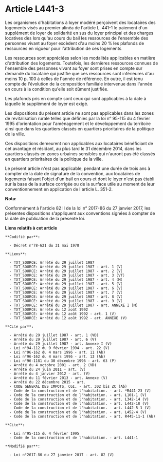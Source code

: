 # Article L441-3

Les organismes d'habitations à loyer modéré perçoivent des locataires des logements visés au premier alinéa de l'article L.
441-1 le paiement d'un supplément de loyer de solidarité en sus du loyer principal et des charges locatives dès lors qu'au
cours du bail les ressources de l'ensemble des personnes vivant au foyer excèdent d'au moins 20 % les plafonds de ressources
en vigueur pour l'attribution de ces logements. 

Les ressources sont appréciées selon les modalités applicables en matière d'attribution des logements. Toutefois, les
dernières ressources connues de l'ensemble des personnes vivant au foyer sont prises en compte sur demande du locataire qui
justifie que ces ressources sont inférieures d'au moins 10 p. 100 à celles de l'année de référence. En outre, il est tenu
compte de l'évolution de la composition familiale intervenue dans l'année en cours à la condition qu'elle soit dûment
justifiée. 

Les plafonds pris en compte sont ceux qui sont applicables à la date à laquelle le supplément de loyer est exigé. 

Les dispositions du présent article ne sont pas applicables dans les zones de revitalisation rurale telles que définies par
la loi n° 95-115 du 4 février 1995 d'orientation pour l'aménagement et le développement du territoire ainsi que dans les
quartiers classés en quartiers prioritaires de la politique de la ville. 

Ces dispositions demeurent non applicables aux locataires bénéficiant de cet avantage et résidant, au plus tard le 31
décembre 2014, dans les quartiers classés en zones urbaines sensibles qui n'auront pas été classés en quartiers prioritaires
de la politique de la ville.

Le présent article n'est pas applicable, pendant une durée de trois ans à compter de la date de signature de la convention,
aux locataires de logements faisant l'objet d'un bail en cours et dont le loyer n'est pas établi sur la base de la surface
corrigée ou de la surface utile au moment de leur conventionnement en application de l'article L. 351-2.

**Nota:**

Conformément à l'article 82 II de la loi n° 2017-86 du 27 janvier 2017, les présentes dispositions s'appliquent aux
conventions signées à compter de la date de publication de la présente loi.

**Liens relatifs à cet article**

	**Codifié par**:

	  - Décret n°78-621 du 31 mai 1978

	**Liens**:

	  - TXT_SOURCE: Arrêté du 29 juillet 1987
	  - TXT_SOURCE: Arrêté du 29 juillet 1987 - art. 1 (V)
	  - TXT_SOURCE: Arrêté du 29 juillet 1987 - art. 2 (V)
	  - TXT_SOURCE: Arrêté du 29 juillet 1987 - art. 3 (VT)
	  - TXT_SOURCE: Arrêté du 29 juillet 1987 - art. 4 (M)
	  - TXT_SOURCE: Arrêté du 29 juillet 1987 - art. 5 (V)
	  - TXT_SOURCE: Arrêté du 29 juillet 1987 - art. 6 (V)
	  - TXT_SOURCE: Arrêté du 29 juillet 1987 - art. 7 (V)
	  - TXT_SOURCE: Arrêté du 29 juillet 1987 - art. 8 (V)
	  - TXT_SOURCE: Arrêté du 29 juillet 1987 - art. 9 (V)
	  - TXT_SOURCE: Arrêté du 29 juillet 1987 - art. ANNEXE I (M)
	  - TXT_SOURCE: Arrêté du 12 août 1992
	  - TXT_SOURCE: Arrêté du 12 août 1992 - art. 1 (V)
	  - TXT_SOURCE: Arrêté du 12 août 1992 - art. ANNEXE (V)

	**Cité par**:

	  - Arrêté du 29 juillet 1987 - art. 1 (VD)
	  - Arrêté du 29 juillet 1987 - art. 6 (V)
	  - Arrêté du 29 juillet 1987 - art. Annexe I (V)
	  - Loi n°94-112 du 9 février 1994 - art. 22 (V)
	  - Loi n°96-162 du 4 mars 1996 - art. 11 (Ab)
	  - Loi n°96-162 du 4 mars 1996 - art. 13 (Ab)
	  - Loi n°96-1181 du 30 décembre 1996 - art. 63 (P)
	  - Arrêté du 4 octobre 2001 - art. 2 (VD)
	  - Arrêté du 24 juin 2011 - art. (V)
	  - Arrêté du 4 janvier 2012 - art. (V)
	  - Arrêté du 11 février 2013 - art. Annexe (V)
	  - Arrêté du 22 décembre 2015 - art.
	  - CODE GENERAL DES IMPOTS, CGI. - art. 302 bis ZC (Ab)
	  - Code de la construction et de l'habitation. - art. *R441-23 (V)
	  - Code de la construction et de l'habitation. - art. L101-1 (V)
	  - Code de la construction et de l'habitation. - art. L342-14 (V)
	  - Code de la construction et de l'habitation. - art. L442-10 (V)
	  - Code de la construction et de l'habitation. - art. L442-5-1 (V)
	  - Code de la construction et de l'habitation. - art. L452-4 (V)
	  - Code de la construction et de l'habitation. - art. R445-11-1 (Ab)

	**Cite**:

	  - Loi n°95-115 du 4 février 1995
	  - Code de la construction et de l'habitation. - art. L441-1

	**Modifié par**:

	  - Loi n°2017-86 du 27 janvier 2017 - art. 82 (V)
